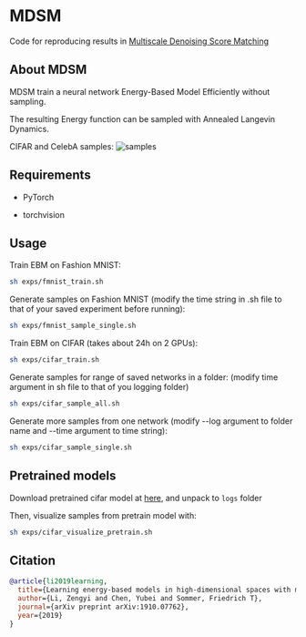 # MDSM
Code for reproducing results in [Multiscale Denoising Score Matching](https://arxiv.org/abs/1910.07762)

## About MDSM
MDSM train a neural network Energy-Based Model Efficiently without sampling.

The resulting Energy function can be sampled with Annealed Langevin Dynamics.

CIFAR and CelebA samples:
![samples](imgs/samples.PNG)

## Requirements
 * PyTorch

 * torchvision

## Usage
Train EBM on Fashion MNIST:
```bash
sh exps/fmnist_train.sh
```

Generate samples on Fashion MNIST (modify the time string in .sh file to that of your saved experiment before running):
```bash
sh exps/fmnist_sample_single.sh
```

Train EBM on CIFAR (takes about 24h on 2 GPUs):
```bash
sh exps/cifar_train.sh
```

Generate samples for range of saved networks in a folder:
(modify time argument in sh file to that of you logging folder)
```bash
sh exps/cifar_sample_all.sh 
```

Generate more samples from one network (modify --log argument to folder name and --time argument to time string):
```bash
sh exps/cifar_sample_single.sh
```

## Pretrained models
Download pretrained cifar model at [here](https://drive.google.com/open?id=18uH6UJJjjrdTX8qAf4YMNKFtBmW5o60k ), and unpack to `logs` folder

Then, visualize samples from pretrain model with:
```bash
sh exps/cifar_visualize_pretrain.sh
```

## Citation
```bib
@article{li2019learning,
  title={Learning energy-based models in high-dimensional spaces with multi-scale denoising score matching},
  author={Li, Zengyi and Chen, Yubei and Sommer, Friedrich T},
  journal={arXiv preprint arXiv:1910.07762},
  year={2019}
}
```

